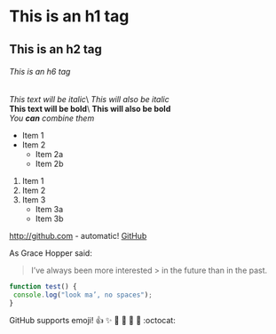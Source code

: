 # This is an h1 tag
## This is an h2 tag 
  ###### This is an h6 tag

*This text will be italic*\ 
_This will also be italic_\
**This text will be bold**\ 
__This will also be bold__\
*You **can** combine them*

* Item 1
* Item 2
  * Item 2a 
  * Item 2b

1. Item 1 
2. Item 2 
3. Item 3
      * Item 3a 
      * Item 3b


http://github.com - automatic! [GitHub](http://github.com)

As Grace Hopper said:
> I’ve always been more interested > in the future than in the past.
> 

```javascript
function test() {
 console.log("look ma’, no spaces");
}
```

GitHub supports emoji!
:+1: :sparkles: :camel: :tada:
:rocket: :metal: :octocat:


